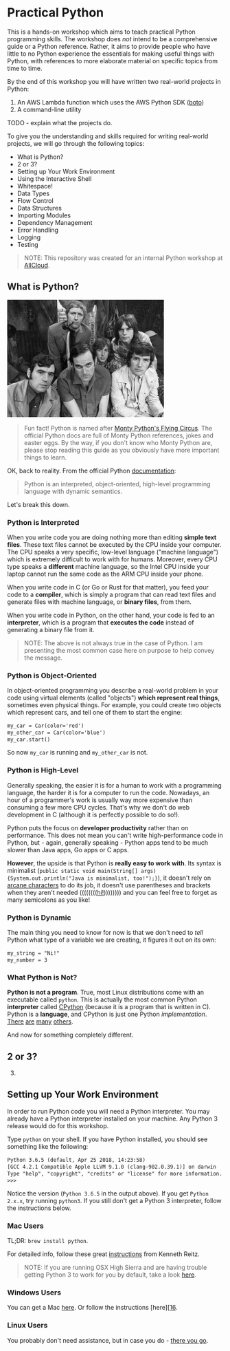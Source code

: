 # Practical Python

This is a hands-on workshop which aims to teach practical Python programming skills. The workshop
does *not* intend to be a comprehensive guide or a Python reference. Rather, it aims to provide
people who have little to no Python experience the essentials for making useful things with Python,
with references to more elaborate material on specific topics from time to time.

By the end of this workshop you will have written two real-world projects in Python:

1. An AWS Lambda function which uses the AWS Python SDK ([boto][1])
1. A command-line utility

TODO - explain what the projects do.

To give you the understanding and skills required for writing real-world projects, we will go
through the following topics:

- What is Python?
- 2 or 3?
- Setting up Your Work Environment
- Using the Interactive Shell
- Whitespace!
- Data Types
- Flow Control
- Data Structures
- Importing Modules
- Dependency Management
- Error Handling
- Logging
- Testing

>NOTE: This repository was created for an internal Python workshop at [AllCloud][2].

## What is Python?

![monty python](images/monty_python.jpg)

>Fun fact! Python is named after [Monty Python's Flying Circus][4]. The official Python docs are
>full of Monty Python references, jokes and easter eggs. By the way, if you don't know who Monty
>Python are, please stop reading this guide as you obviously have more important things to learn.

OK, back to reality. From the official Python [documentation][3]:

>Python is an interpreted, object-oriented, high-level programming language with dynamic semantics.

Let's break this down.

### Python is Interpreted

When you write code you are doing nothing more than editing **simple text files**. These text files
cannot be executed by the CPU inside your computer. The CPU speaks a very specific, low-level
language ("machine language") which is extremely difficult to work with for humans. Moreover, every
CPU type speaks a **different** machine language, so the Intel CPU inside your laptop cannot run
the same code as the ARM CPU inside your phone.

When you write code in C (or Go or Rust for that matter), you feed your code to a **compiler**,
which is simply a program that can read text files and generate files with machine language, or
**binary files**, from them.

When you write code in Python, on the other hand, your code is fed to an **interpreter**, which is
a program that **executes the code** instead of generating a binary file from it.

>NOTE: The above is not always true in the case of Python. I am presenting the most common case
>here on purpose to help convey the message.

### Python is Object-Oriented

In object-oriented programming you describe a real-world problem in your code using virtual
elements (called "objects") **which represent real things**, sometimes even physical things. For
example, you could create two objects which represent cars, and tell one of them to start the
engine:

    my_car = Car(color='red')
    my_other_car = Car(color='blue')
    my_car.start()

So now `my_car` is running and `my_other_car` is not.

### Python is High-Level

Generally speaking, the easier it is for a human to work with a programming language, the harder it
is for a computer to run the code. Nowadays, an hour of a programmer's work is usually way more
expensive than consuming a few more CPU cycles. That's why we don't do web development in C
(although it is perfectly possible to do so!).

Python puts the focus on **developer productivity** rather than on performance. This does not mean
you can't write high-performance code in Python, but -  again, generally speaking - Python apps
tend to be much slower than Java apps, Go apps or C apps.

**However**, the upside is that Python is **really easy to work with**. Its syntax is minimalist
(`public static void main(String[] args) {System.out.println("Java is minimalist, too!");}`), it
doesn't rely on [arcane characters][5] to do its job, it doesn't use parentheses and brackets when
they aren't needed (((((((([hi!][6])))))))) and you can feel free to forget as many semicolons as
you like!

### Python is Dynamic

The main thing you need to know for now is that we don't need to *tell* Python what type of a
variable we are creating, it figures it out on its own:

    my_string = "Ni!"
    my_number = 3

### What Python is Not?

**Python is not a program**. True, most Linux distributions come with an executable called
`python`. This is actually the most common Python **interpreter** called [CPython][7] (because it
is a program that is written in C). Python is a **language**, and CPython is just one Python
*implementation*. [There][8] [are][9] [many][10] [others][11].

And now for something completely different.

## 2 or 3?

3.

## Setting up Your Work Environment

In order to run Python code you will need a Python interpreter. You may already have a Python
interpreter installed on your machine. Any Python 3 release would do for this workshop.

Type `python` on your shell. If you have Python installed, you should see something like the
following:

    Python 3.6.5 (default, Apr 25 2018, 14:23:58)
    [GCC 4.2.1 Compatible Apple LLVM 9.1.0 (clang-902.0.39.1)] on darwin
    Type "help", "copyright", "credits" or "license" for more information.
    >>>

Notice the version (`Python 3.6.5` in the output above). If you get `Python 2.x.x`, try running
`python3`. If you still don't get a Python 3 interpreter, follow the instructions below.

### Mac Users

TL;DR: `brew install python`.

For detailed info, follow these great [instructions][12] from Kenneth Reitz.

>NOTE: If you are running OSX High Sierra and are having trouble getting Python 3 to work for you
>by default, take a look [here][15].

### Windows Users

You can get a Mac [here][13]. Or follow the instructions [here][[16].

### Linux Users

You probably don't need assistance, but in case you do - [there you go][14].

[1]: https://github.com/boto/boto3
[2]: https://www.allcloud.io
[3]: https://www.python.org/doc/essays/blurb/
[4]: https://en.wikipedia.org/wiki/Monty_Python%27s_Flying_Circus
[5]: https://www.foo.be/docs/tpj/issues/vol4_3/tpj0403-0017.html
[6]: https://en.wikipedia.org/wiki/Scheme_(programming_language)
[7]: https://en.wikipedia.org/wiki/CPython
[8]: https://pypy.org/
[9]: http://www.jython.org/
[10]: http://pypyjs.org/
[11]: https://common-lisp.net/project/clpython/
[12]: http://docs.python-guide.org/en/latest/starting/install3/osx/
[13]: https://apple.com
[14]: http://docs.python-guide.org/en/latest/starting/install3/linux/
[15]: https://github.com/kennethreitz/python-guide/issues/895
[16]: http://docs.python-guide.org/en/latest/starting/install3/win/